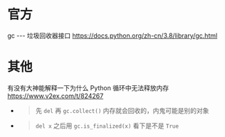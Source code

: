 
# 官方

gc --- 垃圾回收器接口 https://docs.python.org/zh-cn/3.8/library/gc.html

# 其他

有没有大神能解释一下为什么 Python 循环中无法释放内存 https://www.v2ex.com/t/824267
- > 先 `del` 再 `gc.collect()` 内存就会回收的，内鬼可能是别的对象
- > `del x` 之后用 `gc.is_finalized(x)` 看下是不是 `True`
